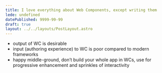 ```yaml
---
title: I love everything about Web Components, except writing them
lede: undefined
datePublished: 9999-99-99
draft: true
layout: ../../layouts/PostLayout.astro
---
```


- output of WC is desirable
- input (authoring experience) to WC is poor compared to modern frameworks
- happy middle-ground, don’t build your whole app in WCs, use for progressive enhancement and sprinkles of interactivity
